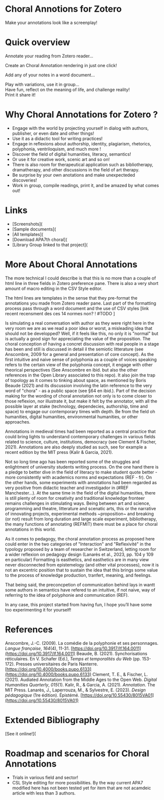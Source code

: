 # Choral Annotions for Zotero
Make your annotations look like a screenplay!<br />

# Quick overview
Annotate your reading from Zotero reader...<br />

Create an Choral Annotation rendering in just one click!<br />

Add any of your notes in a word document...<br />

Play with variations, use it in group...<br />
Have fun, reflect on the meaning of life, and challenge reality!<br />
Print it share it!

# Why Choral Annotations for Zotero ?
* Engage with the world by projecting yourself in dialog with authors, publisher, or even date and other things! <br />
* Use it as a didactic tool for writing practices!<br />
* Engage in reflexions about authorship, identity, plagiarism, rhetorics, polyphonia, ventriloquism, and much more  !<br />
* Discover the field of digital humanities, literacy, semantics!<br />
* Or use it for creative work, scenic art and so on!<br />
* There is also room for therapeutical application such as bibliotherapy, dramatherapy, and other discussions in the field of art therapy.<br />
* Be surprise by your own anotations and make unexpecteded discoveries!<br />
* Work in group, compile readings, print it, and be amazed by what comes out!<br />

# Links
* [Screenshots](
* [Sample documents](
* [All templates](
* [Download APA7th choral](
* [Library Group linked to that project](

# More About Choral Annotations
The more technical I could describe is that this is no more than a couple of html line in three fields in Zotero preference pane. There is also a very short amount of macro editing in the CSV Style editor.

The html lines are templates in the sense that they pre-format the annotations you made from Zotero reader pane. Last part of the formatting process pass through a word document and the use of CSV styles [link recent recensment des ces 14 normes non? ! #TODO ]

Is simulating a real conversation with author as they were right here in the very room we are as we read a poor idea or worst, a misleading idea that should not be developped?
Well, if it feels like this, no only it is "normal" but is actually a good sign for appreciating the value of the proposition.
The choral conception of having a concret discussion with real people in a stage has been and still is discussed in detail il the semiotic litterature (see Anscombre, 2009 for a general and presentation of core concept). As the first intuitive and naive sense of polyphonia as a couple of voices speaking refers to the certain view of the polyphonia concept, it engage with other theorical perspectives (See Anscombre en ibid. but also the other references in the Open Library associated to this repo).
It also join the trap of topology as it comes to tinking about space, as mentioned by Boris Beaude (2021) and its discussion involving the latin reference to the very word of "chora" - as a public space (see §64 en ibid.). Part of the decision making for the wording of choral annotation not only is to come closer to those reflexion, nor illustrate it, but make it felt by the annotator, with all the possible layer at stake (technology, dependecies, authorship, time and space) to engage our contemporary times with depth. Be from the field oh humanities, digital humanities, environmental humanities, or other approaches.

Annotations in medieval times had been reported as a central practice that could bring lights to understand contemporary challenges in various fields related to science, culture, institutions, democracy (see Clement & Fischer, 2021).
Annotations are also deeply studied as such, see for example a recent edition by the MIT press (Kalir &#38; Garcia, 2021).

Not so long time ago has been reported some of the struggles and enlightment of university students writing process. On the one hand there is a pledge to better dive in the field of literacy to make student quote better - more consistently with academics norms and expectations (REF - fr). On the other hands, some experiments with annotations had been regarded as very positive from didactic teacher and investigador in (#REF Manchester…). At the same time in the field of the digital humanities, there is still plenty of room for creativity and traditional knowledge fronteer remains challenges in stimulating ways. Being between art and science, programming and theatre, litterature and scenatic arts, this or the narrative of innovating projects, experimental methods ~proposition~ and breaking (or not) result from long duration and large scale experiment, bibliotherapy, the many functions of annotating (REFMIT) there must be a place for choral annotations in this world.

As it comes to pedagogy, the choral annotation process as proposed here could enter in the two categories of "Interaction" and "Reflexivité" in the typology proposed by a team of researcher in Switzerland, letting room for a wider reflexion on pedagogy design (Lanarès et al., 2023, pp. 104 y 109 en particular) 
Formatting is easthetics, and easthetics are in many view never disconnected from epistemelogy (and other vital processes), now it is not an excentric position that to sustain the idea that this brings some value to the process of knowledge production, tranfert, meaning, and feelings.

That being said, the preconcpetion of communication behind lays in wantt some authors in semantics have refered to an intuitive, if not naive, way of referring to the idea of polyphonie and communication (REF).

In any case, this project started from having fun, I hope you’ll have some too experimenting it for yourself!

# References
Anscombre, J.-C. (2009). La comédie de la polyphonie et ses personnages. *Langue française*, *164*(4), 11-31. [https://doi.org/10.3917/lf.164.0011](https://doi.org/10.3917/lf.164.0011)
Beaude, B. (2021). Synchorisations réticulaires. En V. Schafer (Ed.), *Temps et temporalités du Web* (pp. 153-172). Presses universitaires de Paris Nanterre. [https://doi.org/10.4000/books.pupo.6133](https://doi.org/10.4000/books.pupo.6133)
Clement, T. E., & Fischer, L. (2021). Audiated Annotation from the Middle Ages to the Open Web. *Digital Humanities Quarterly*, *015*(1).
Kalir, R., & Garcia, A. (2021). *Annotation*. The MIT Press.
Lanarès, J., Laperrouza, M., & Sylvestre, E. (2023). *Design pédagogique* (1re édition). Épistémé. [https://doi.org/10.55430/8015VA01](https://doi.org/10.55430/8015VA01)


# Extended Bibliography
[See it online!](

# Roadmap and scenarios for Choral Annotations
* Trials in various field and sector!
* CSL Style editing for more possibilities. By the way current APA7 modified here has not been tested yet for item that are not acamdeic article with less than 3 authors.


